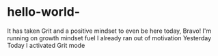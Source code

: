 # hello-world-
It has taken Grit and a positive mindset to even be here today, Bravo!
I'm running on growth mindset fuel
I already ran out of motivation Yesterday 
Today I activated Grit mode
